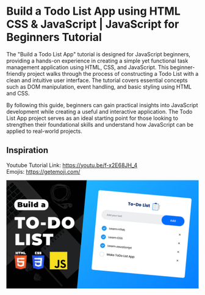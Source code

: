 # Build a Todo List App using HTML CSS & JavaScript | JavaScript for Beginners Tutorial

The "Build a Todo List App" tutorial is designed for JavaScript beginners, providing a hands-on experience in creating a simple yet functional task management application using HTML, CSS, and JavaScript. This beginner-friendly project walks through the process of constructing a Todo List with a clean and intuitive user interface. The tutorial covers essential concepts such as DOM manipulation, event handling, and basic styling using HTML and CSS.

By following this guide, beginners can gain practical insights into JavaScript development while creating a useful and interactive application. The Todo List App project serves as an ideal starting point for those looking to strengthen their foundational skills and understand how JavaScript can be applied to real-world projects.

## Inspiration
Youtube Tutorial Link: https://youtu.be/f-x2E68JH_4 <br/>
Emojis: https://getemoji.com/ <br/>

![Todo List](images/TodoList.png)
